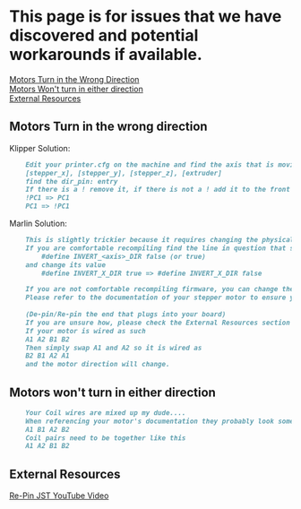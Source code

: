 ﻿# This page is for issues that we have discovered and potential workarounds if available. 

[Motors Turn in the Wrong Direction](#motors-turn-in-the-wrong-direction)  
[Motors Won't turn in either direction](#motors-wont-turn-in-either-direction)  
[External Resources](#external-resources)

## Motors Turn in the wrong direction

Klipper Solution:

```markdown
    Edit your printer.cfg on the machine and find the axis that is moving in the wrong direction 
    [stepper_x], [stepper_y], [stepper_z], [extruder]
    find the dir_pin: entry 
    If there is a ! remove it, if there is not a ! add it to the front of the pin assignment. This tells the Klipper firmware to invert the direction based on how the wires are run.
    !PC1 => PC1
    PC1 => !PC1  
```

Marlin Solution:

```markdown
    This is slightly trickier because it requires changing the physical pin order on your cable or recompiling the firmware
    If you are comfortable recompiling find the line in question that says
        #define INVERT_<axis>_DIR false (or true)
    and change its value
        #define INVERT_X_DIR true => #define INVERT_X_DIR false

    If you are not comfortable recompiling firmware, you can change the direction of your motor by changing it's wiring order. 
    Please refer to the documentation of your stepper motor to ensure you are performing this step correctly. 
    
    (De-pin/Re-pin the end that plugs into your board)
    If you are unsure how, please check the External Resources section for the Re-Pin JST Video
    If your motor is wired as such
    A1 A2 B1 B2
    Then simply swap A1 and A2 so it is wired as
    B2 B1 A2 A1
    and the motor direction will change.
```

## Motors won't turn in either direction

```markdown
    Your Coil wires are mixed up my dude.... 
    When referencing your motor's documentation they probably look something like this
    A1 B1 A2 B2
    Coil pairs need to be together like this
    A1 A2 B1 B2
```

## External Resources
[Re-Pin JST YouTube Video](https://www.youtube.com/watch?v=JPkvHr-mIdc)
